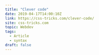 ```yaml
---
title: "Clever code"
date: 2019-04-17T14:00:10Z
link: https://css-tricks.com/clever-code/
site: css-tricks.com
topic: Webdev
tags:
  - Article
  - syntax
draft: false
---
```


